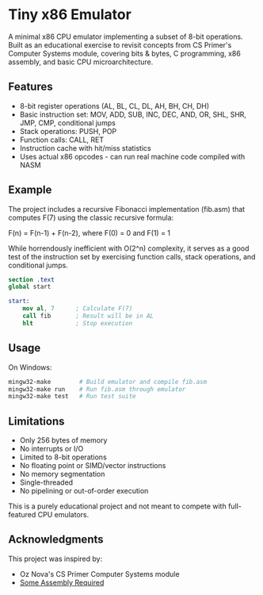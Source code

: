 # Tiny x86 Emulator

A minimal x86 CPU emulator implementing a subset of 8-bit operations. Built as an educational exercise to revisit concepts from CS Primer's Computer Systems module, covering bits & bytes, C programming, x86 assembly, and basic CPU microarchitecture.

## Features

- 8-bit register operations (AL, BL, CL, DL, AH, BH, CH, DH)
- Basic instruction set: MOV, ADD, SUB, INC, DEC, AND, OR, SHL, SHR, JMP, CMP, conditional jumps
- Stack operations: PUSH, POP
- Function calls: CALL, RET
- Instruction cache with hit/miss statistics
- Uses actual x86 opcodes - can run real machine code compiled with NASM

## Example

The project includes a recursive Fibonacci implementation (fib.asm) that computes F(7) using the classic recursive formula:

F(n) = F(n-1) + F(n-2), where F(0) = 0 and F(1) = 1

While horrendously inefficient with O(2^n) complexity, it serves as a good test of the instruction set by exercising function calls, stack operations, and conditional jumps.

```nasm
section .text
global start

start:
    mov al, 7      ; Calculate F(7)
    call fib       ; Result will be in AL
    hlt            ; Stop execution
```

## Usage

On Windows:
```bash
mingw32-make        # Build emulator and compile fib.asm
mingw32-make run    # Run fib.asm through emulator
mingw32-make test   # Run test suite
```

## Limitations

- Only 256 bytes of memory
- No interrupts or I/O
- Limited to 8-bit operations
- No floating point or SIMD/vector instructions
- No memory segmentation
- Single-threaded
- No pipelining or out-of-order execution

This is a purely educational project and not meant to compete with full-featured CPU emulators.

## Acknowledgments

This project was inspired by:
- Oz Nova's CS Primer Computer Systems module
- [Some Assembly Required](https://github.com/hackclub/some-assembly-required)
